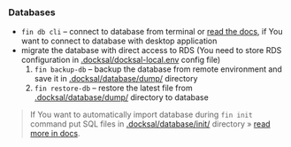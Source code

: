 ### Databases

* `fin db cli` – connect to database from terminal or [read the docs](https://docs.docksal.io/service/db/access/), if You want to connect to database with desktop application
* migrate the database with direct access to RDS (You need to store RDS configuration in [.docksal/docksal-local.env]() config file)
    1. `fin backup-db` – backup the database from remote environment and save it in [.docksal/database/dump/]() directory
    2. `fin restore-db` – restore the latest file from [.docksal/database/dump/]() directory to database 

> If You want to automatically import database during `fin init` command put SQL files in [.docksal/database/init/]() directory » [read more in docs](https://docs.docksal.io/service/db/import/).
